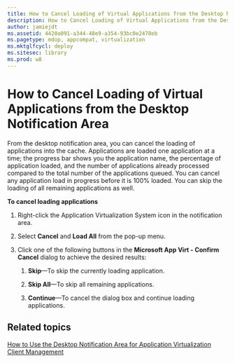 ```yaml
---
title: How to Cancel Loading of Virtual Applications from the Desktop Notification Area
description: How to Cancel Loading of Virtual Applications from the Desktop Notification Area
author: jamiejdt
ms.assetid: 4420a091-a344-48e9-a354-93bc0e2470eb
ms.pagetype: mdop, appcompat, virtualization
ms.mktglfcycl: deploy
ms.sitesec: library
ms.prod: w8
---
```



# How to Cancel Loading of Virtual Applications from the Desktop Notification Area


From the desktop notification area, you can cancel the loading of applications into the cache. Applications are loaded one application at a time; the progress bar shows you the application name, the percentage of application loaded, and the number of applications already processed compared to the total number of the applications queued. You can cancel any application load in progress before it is 100% loaded. You can skip the loading of all remaining applications as well.

**To cancel loading applications**

1.  Right-click the Application Virtualization System icon in the notification area.

2.  Select **Cancel** and **Load All** from the pop-up menu.

3.  Click one of the following buttons in the **Microsoft App Virt - Confirm Cancel** dialog to achieve the desired results:

    1.  **Skip**—To skip the currently loading application.

    2.  **Skip All**—To skip all remaining applications.

    3.  **Continue**—To cancel the dialog box and continue loading applications.

## Related topics


[How to Use the Desktop Notification Area for Application Virtualization Client Management](how-to-use-the-desktop-notification-area-for-application-virtualization-client-management.md)

 

 






